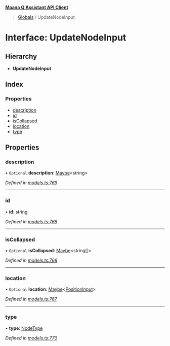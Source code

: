 **[Maana Q Assistant API Client](../README.md)**

> [Globals](../README.md) / UpdateNodeInput

# Interface: UpdateNodeInput

## Hierarchy

* **UpdateNodeInput**

## Index

### Properties

* [description](updatenodeinput.md#description)
* [id](updatenodeinput.md#id)
* [isCollapsed](updatenodeinput.md#iscollapsed)
* [location](updatenodeinput.md#location)
* [type](updatenodeinput.md#type)

## Properties

### description

• `Optional` **description**: [Maybe](../README.md#maybe)\<string>

*Defined in [models.ts:769](https://github.com/maana-io/q-assistant-client/blob/develop/src/models.ts#L769)*

___

### id

•  **id**: string

*Defined in [models.ts:766](https://github.com/maana-io/q-assistant-client/blob/develop/src/models.ts#L766)*

___

### isCollapsed

• `Optional` **isCollapsed**: [Maybe](../README.md#maybe)\<string[]>

*Defined in [models.ts:768](https://github.com/maana-io/q-assistant-client/blob/develop/src/models.ts#L768)*

___

### location

• `Optional` **location**: [Maybe](../README.md#maybe)\<[PositionInput](positioninput.md)>

*Defined in [models.ts:767](https://github.com/maana-io/q-assistant-client/blob/develop/src/models.ts#L767)*

___

### type

•  **type**: [NodeType](../enums/nodetype.md)

*Defined in [models.ts:770](https://github.com/maana-io/q-assistant-client/blob/develop/src/models.ts#L770)*
